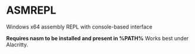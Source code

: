 # ASMREPL
Windows x64 assembly REPL with console-based interface

**Requires nasm to be installed and present in %PATH%**
Works best under Alacritty.
